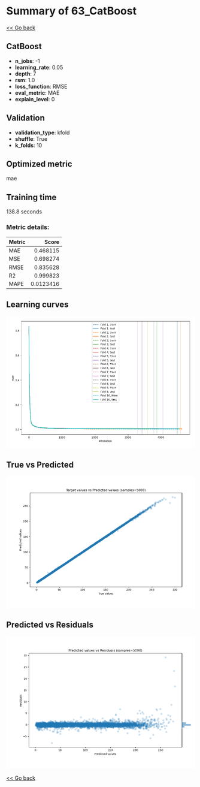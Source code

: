 # Summary of 63_CatBoost

[<< Go back](../README.md)


## CatBoost
- **n_jobs**: -1
- **learning_rate**: 0.05
- **depth**: 7
- **rsm**: 1.0
- **loss_function**: RMSE
- **eval_metric**: MAE
- **explain_level**: 0

## Validation
 - **validation_type**: kfold
 - **shuffle**: True
 - **k_folds**: 10

## Optimized metric
mae

## Training time

138.8 seconds

### Metric details:
| Metric   |     Score |
|:---------|----------:|
| MAE      | 0.468115  |
| MSE      | 0.698274  |
| RMSE     | 0.835628  |
| R2       | 0.999823  |
| MAPE     | 0.0123416 |



## Learning curves
![Learning curves](learning_curves.png)
## True vs Predicted

![True vs Predicted](true_vs_predicted.png)


## Predicted vs Residuals

![Predicted vs Residuals](predicted_vs_residuals.png)



[<< Go back](../README.md)
